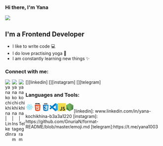 ### Hi there, I'm Yana

![](https://komarev.com/ghpvc/?username=yanakochikhina)

##  I'm a Frontend Developer 
- I like to write code :computer:
- I do love practising yoga :seedling:
- I am constantly learning new things :sparkles:

### Connect with me:
[<img align="left" alt="yanakochikhina | LinkedIn" width="22px" src="https://cdn.jsdelivr.net/npm/simple-icons@v3/icons/linkedin.svg" />][linkedin]
[<img align="left" alt="yanakochikhina | Instagram" width="22px" src="https://cdn.jsdelivr.net/npm/simple-icons@v3/icons/instagram.svg" />][instagram]
[<img align="left" alt="yanakochikhina | Telegram" width="22px" src="https://cdn.jsdelivr.net/npm/simple-icons@v3/icons/telegram.svg" />][telegram]
<br />
### Languages and Tools:
<img align="left" alt="React" width="26px" src="https://raw.githubusercontent.com/github/explore/80688e429a7d4ef2fca1e82350fe8e3517d3494d/topics/react/react.png" />
<img align="left" alt="HTML5" width="26px" src="https://raw.githubusercontent.com/github/explore/80688e429a7d4ef2fca1e82350fe8e3517d3494d/topics/html/html.png" />
<img align="left" alt="CSS3" width="26px" src="https://raw.githubusercontent.com/github/explore/80688e429a7d4ef2fca1e82350fe8e3517d3494d/topics/css/css.png" />
<img align="left" alt="Visual Studio Code" width="26px" src="https://raw.githubusercontent.com/github/explore/80688e429a7d4ef2fca1e82350fe8e3517d3494d/topics/visual-studio-code/visual-studio-code.png" />
<img align="left" alt="JavaScript" width="26px" src="https://raw.githubusercontent.com/github/explore/80688e429a7d4ef2fca1e82350fe8e3517d3494d/topics/javascript/javascript.png" />
<img align="left" alt="Node.js" width="26px" src="https://raw.githubusercontent.com/github/explore/80688e429a7d4ef2fca1e82350fe8e3517d3494d/topics/nodejs/nodejs.png" />
<br />
[linkedin]: www.linkedin.com/in/yana-kochikhina-b3a3a1220
[instagram]: https://github.com/GnuriaN/format-README/blob/master/emoji.md
[telegram]:https://t.me/yana1003
